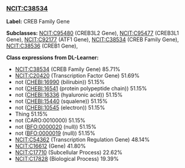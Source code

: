 
### [NCIT:C38534](http://purl.obolibrary.org/obo/NCIT_C38534)
**Label:** CREB Family Gene

**Subclasses:** [NCIT:C95480](http://purl.obolibrary.org/obo/NCIT_C95480) (CREB3L2 Gene), [NCIT:C95477](http://purl.obolibrary.org/obo/NCIT_C95477) (CREB3L1 Gene), [NCIT:C92177](http://purl.obolibrary.org/obo/NCIT_C92177) (ATF1 Gene), [NCIT:C38534](http://purl.obolibrary.org/obo/NCIT_C38534) (CREB Family Gene), [NCIT:C38536](http://purl.obolibrary.org/obo/NCIT_C38536) (CREB1 Gene), 

**Class expressions from DL-Learner:**

- [NCIT:C38534](http://purl.obolibrary.org/obo/NCIT_C38534) (CREB Family Gene) 85.71%
- [NCIT:C20420](http://purl.obolibrary.org/obo/NCIT_C20420) (Transcription Factor Gene) 51.69%
- not ([CHEBI:16990](http://purl.obolibrary.org/obo/CHEBI_16990) (bilirubin)) 51.15%
- not ([CHEBI:16541](http://purl.obolibrary.org/obo/CHEBI_16541) (protein polypeptide chain)) 51.15%
- not ([CHEBI:16336](http://purl.obolibrary.org/obo/CHEBI_16336) (hyaluronic acid)) 51.15%
- not ([CHEBI:15440](http://purl.obolibrary.org/obo/CHEBI_15440) (squalene)) 51.15%
- not ([CHEBI:10545](http://purl.obolibrary.org/obo/CHEBI_10545) (electron)) 51.15%
- Thing 51.15%
- not (CARO:0010000) 51.15%
- not ([BFO:0000020](http://purl.obolibrary.org/obo/BFO_0000020) (null)) 51.15%
- not ([BFO:0000019](http://purl.obolibrary.org/obo/BFO_0000019) (null)) 51.15%
- [NCIT:C54362](http://purl.obolibrary.org/obo/NCIT_C54362) (Transcription Regulation Gene) 48.14%
- [NCIT:C16612](http://purl.obolibrary.org/obo/NCIT_C16612) (Gene) 41.80%
- [NCIT:C17710](http://purl.obolibrary.org/obo/NCIT_C17710) (Subcellular Process) 22.62%
- [NCIT:C17828](http://purl.obolibrary.org/obo/NCIT_C17828) (Biological Process) 19.39%


